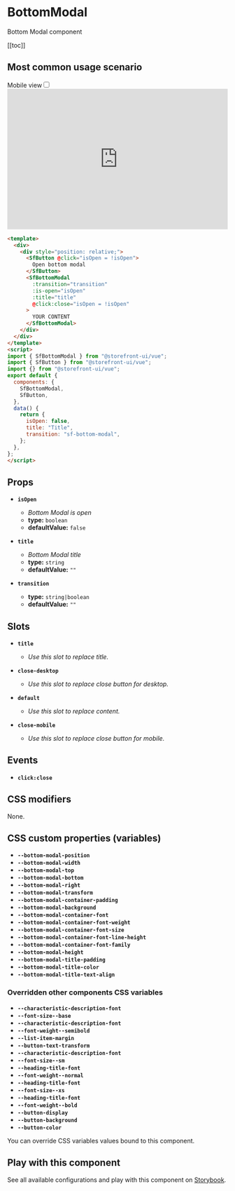 # BottomModal

Bottom Modal component

[[toc]]

## Most common usage scenario

<div class="vuepress-mobile">
    <label for="vuepress-mobile" class="vuepress-mobile-label">Mobile view</label><input id="vuepress-mobile" type="checkbox" class="vuepress-mobile-checkbox">
    <iframe class="storybook-iframe" src="https://storybook.storefrontui.io/iframe.html?id=molecules-bottommodal--common" style="width: 100%; border: 0; border-bottom: 1px solid #eee;height: 20rem"></iframe>
  </div>

```html
<template>
  <div>
    <div style="position: relative;">
      <SfButton @click="isOpen = !isOpen">
        Open bottom modal
      </SfButton>
      <SfBottomModal
        :transition="transition"
        :is-open="isOpen"
        :title="title"
        @click:close="isOpen = !isOpen"
      >
        YOUR CONTENT
      </SfBottomModal>
    </div>
  </div>
</template>
<script>
import { SfBottomModal } from "@storefront-ui/vue";
import { SfButton } from "@storefront-ui/vue";
import {} from "@storefront-ui/vue";
export default {
  components: {
    SfBottomModal,
    SfButton,
  },
  data() {
    return {
      isOpen: false,
      title: "Title",
      transition: "sf-bottom-modal",
    };
  },
};
</script>
```

## Props

- **`isOpen`**
  - _Bottom Modal is open_
  - **type:** `boolean`
  - **defaultValue:** `false`

- **`title`**
  - _Bottom Modal title_
  - **type:** `string`
  - **defaultValue:** `""`

- **`transition`**
  - **type:** `string|boolean`
  - **defaultValue:** `""`

## Slots

- **`title`**
  - _Use this slot to replace title._

- **`close-desktop`**
  - _Use this slot to replace close button for desktop._

- **`default`**
  - _Use this slot to replace content._

- **`close-mobile`**
  - _Use this slot to replace close button for mobile._

## Events

- **`click:close`**

## CSS modifiers

None.

## CSS custom properties (variables)

- **`--bottom-modal-position`**
- **`--bottom-modal-width`**
- **`--bottom-modal-top`**
- **`--bottom-modal-bottom`**
- **`--bottom-modal-right`**
- **`--bottom-modal-transform`**
- **`--bottom-modal-container-padding`**
- **`--bottom-modal-background`**
- **`--bottom-modal-container-font`**
- **`--bottom-modal-container-font-weight`**
- **`--bottom-modal-container-font-size`**
- **`--bottom-modal-container-font-line-height`**
- **`--bottom-modal-container-font-family`**
- **`--bottom-modal-height`**
- **`--bottom-modal-title-padding`**
- **`--bottom-modal-title-color`**
- **`--bottom-modal-title-text-align`**
### Overridden other components CSS variables 
- **`--characteristic-description-font`**
- **`--font-size--base`**
- **`--characteristic-description-font`**
- **`--font-weight--semibold`**
- **`--list-item-margin`**
- **`--button-text-transform`**
- **`--characteristic-description-font`**
- **`--font-size--sm`**
- **`--heading-title-font`**
- **`--font-weight--normal`**
- **`--heading-title-font`**
- **`--font-size--xs`**
- **`--heading-title-font`**
- **`--font-weight--bold`**
- **`--button-display`**
- **`--button-background`**
- **`--button-color`**


You can override CSS variables values bound to this component.

<!-- No _internal components -->

## Play with this component

See all available configurations and play with this component on <a href="https://storybook.storefrontui.io/?path=/story/molecules-bottommodal--common">Storybook</a>.
